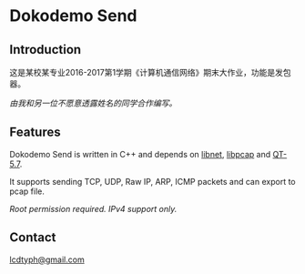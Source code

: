 #  Dokodemo Send

##  Introduction

这是某校某专业2016-2017第1学期《计算机通信网络》期末大作业，功能是发包器。

*由我和另一位不愿意透露姓名的同学合作编写。*

## Features

Dokodemo Send is written in C++ and depends on [libnet](http://libnet.sourceforge.net/), [libpcap](https://github.com/the-tcpdump-group/libpcap) and [QT-5.7](https://www.qt.io/).

It supports sending TCP, UDP, Raw IP, ARP, ICMP packets and can export to pcap file.

*Root permission required.*
*IPv4 support only.*

## Contact

<lcdtyph@gmail.com>
